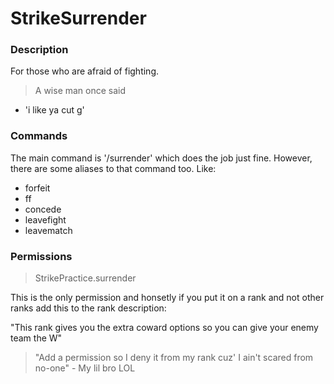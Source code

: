 # StrikeSurrender

### Description
For those who are afraid of fighting.

> A wise man once said
- 'i like ya cut g'

### Commands

The main command is '/surrender' which does the job just fine.
However, there are some aliases to that command too.
Like: 

- forfeit
- ff
- concede
- leavefight
- leavematch

### Permissions

> StrikePractice.surrender

This is the only permission and honsetly if you put it on a rank and not other ranks
add this to the rank description:

"This rank gives you the extra coward options so you can give your enemy team the W"

> "Add a permission so I deny it from my rank cuz' I ain't scared from no-one" - My lil bro LOL

### 
